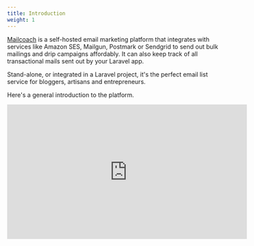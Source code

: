 ```yaml
---
title: Introduction
weight: 1
---
```


[Mailcoach](https://mailcoach.app) is a self-hosted email marketing platform that integrates with services like Amazon SES, Mailgun, Postmark or Sendgrid to send out bulk mailings and drip campaigns affordably. It can also keep track of all transactional mails sent out by your Laravel app.

Stand-alone, or integrated in a Laravel project, it's the perfect email list service for bloggers, artisans and entrepreneurs.

Here's a general introduction to the platform.

<iframe width="560" height="315" src="https://www.youtube.com/embed/b3ZDyewAJYc" title="YouTube video player" frameborder="0" allow="accelerometer; autoplay; clipboard-write; encrypted-media; gyroscope; picture-in-picture" allowfullscreen></iframe>
